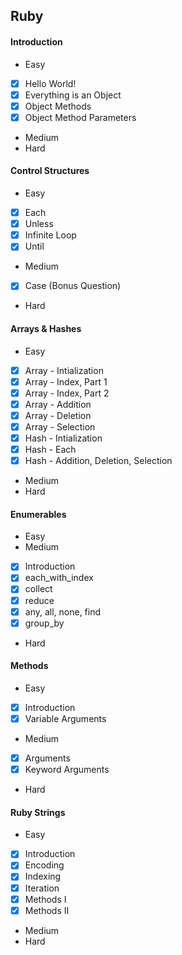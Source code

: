 ## Ruby

#### Introduction
 * Easy
  * [x] Hello World!
  * [x] Everything is an Object
  * [x] Object Methods
  * [x] Object Method Parameters
 * Medium
 * Hard

#### Control Structures
 * Easy
  * [x] Each
  * [x] Unless
  * [x] Infinite Loop
  * [x] Until
 * Medium
  * [x] Case (Bonus Question)
 * Hard

#### Arrays & Hashes 
 * Easy
  * [x] Array - Intialization
  * [x] Array - Index, Part 1
  * [x] Array - Index, Part 2
  * [x] Array - Addition
  * [x] Array - Deletion
  * [x] Array - Selection
  * [x] Hash - Intialization
  * [x] Hash - Each
  * [x] Hash - Addition, Deletion, Selection
 * Medium
 * Hard

#### Enumerables
 * Easy
 * Medium
  * [x] Introduction
  * [x] each_with_index
  * [x] collect
  * [x] reduce
  * [x] any, all, none, find
  * [x] group_by
 * Hard

#### Methods
 * Easy
  * [x] Introduction
  * [x] Variable Arguments
 * Medium
  * [x] Arguments
  * [x] Keyword Arguments
 * Hard

#### Ruby Strings
 * Easy
  * [x] Introduction
  * [x] Encoding
  * [x] Indexing
  * [x] Iteration
  * [x] Methods I
  * [x] Methods II
 * Medium
 * Hard